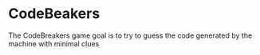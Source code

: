 # CodeBeakers
The CodeBreakers game goal is to try to guess the code generated by the machine with minimal clues
